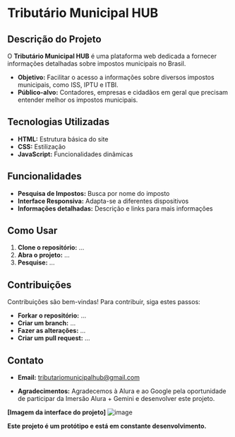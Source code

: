 # Tributário Municipal HUB

## Descrição do Projeto
O **Tributário Municipal HUB** é uma plataforma web dedicada a fornecer informações detalhadas sobre impostos municipais no Brasil. 

* **Objetivo:** Facilitar o acesso a informações sobre diversos impostos municipais, como ISS, IPTU e ITBI.
* **Público-alvo:** Contadores, empresas e cidadãos em geral que precisam entender melhor os impostos municipais.

## Tecnologias Utilizadas
* **HTML:** Estrutura básica do site
* **CSS:** Estilização
* **JavaScript:** Funcionalidades dinâmicas

## Funcionalidades
* **Pesquisa de Impostos:** Busca por nome do imposto
* **Interface Responsiva:** Adapta-se a diferentes dispositivos
* **Informações detalhadas:** Descrição e links para mais informações

## Como Usar
1. **Clone o repositório:** ...
2. **Abra o projeto:** ...
3. **Pesquise:** ...

## Contribuições
Contribuições são bem-vindas! Para contribuir, siga estes passos:
* **Forkar o repositório:** ...
* **Criar um branch:** ...
* **Fazer as alterações:** ...
* **Criar um pull request:** ...

## Contato
* **Email:** tributariomunicipalhub@gmail.com

* **Agradecimentos:**
Agradecemos à Alura e ao Google pela oportunidade de participar da Imersão Alura + Gemini e desenvolver este projeto.

**[Imagem da interface do projeto]**
![image](https://github.com/user-attachments/assets/79cb484e-9f94-495d-9f74-83e2f587792e)


**Este projeto é um protótipo e está em constante desenvolvimento.**
